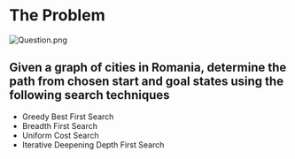 # The Problem
![Question.png](/Question.png "Cities graph with heuristics")
## Given a graph of cities in Romania, determine the path from chosen start and goal states using the following search techniques
- Greedy Best First Search
- Breadth First Search
- Uniform Cost Search
- Iterative Deepening Depth First Search

